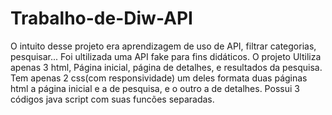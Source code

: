 # Trabalho-de-Diw-API
O intuito desse projeto era aprendizagem de uso de API, filtrar categorias, pesquisar... Foi ultilizada uma API fake para fins didáticos.
O projeto Ultiliza apenas 3 html, Página inicial, página de detalhes, e resultados da pesquisa. 
Tem apenas 2 css(com responsividade) um deles formata duas páginas html a página inicial e a de pesquisa, e o outro a de detalhes.
Possui 3 códigos java script com suas funcões separadas. 
